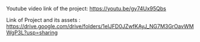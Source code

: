 Youtube video link of the project: https://youtu.be/gy74Ux95Qbs

Link of Project and its assets : https://drive.google.com/drive/folders/1elJFD0JZwfKAyJ_NG7M3GrOavWMWgP3L?usp=sharing

